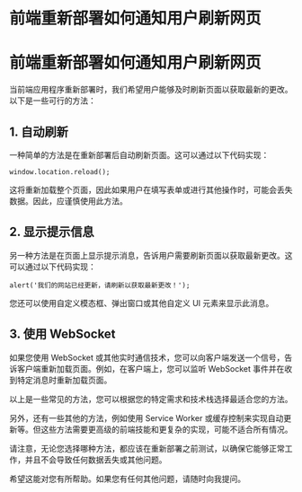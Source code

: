 # 前端重新部署如何通知用户刷新网页

# 前端重新部署如何通知用户刷新网页

当前端应用程序重新部署时，我们希望用户能够及时刷新页面以获取最新的更改。以下是一些可行的方法：

## 1. 自动刷新

一种简单的方法是在重新部署后自动刷新页面。这可以通过以下代码实现：

```
window.location.reload();

```

这将重新加载整个页面，因此如果用户在填写表单或进行其他操作时，可能会丢失数据。因此，应谨慎使用此方法。

## 2. 显示提示信息

另一种方法是在页面上显示提示消息，告诉用户需要刷新页面以获取最新更改。这可以通过以下代码实现：

```
alert('我们的网站已经更新，请刷新以获取最新更改！');

```

您还可以使用自定义模态框、弹出窗口或其他自定义 UI 元素来显示此消息。

## 3. 使用 WebSocket

如果您使用 WebSocket 或其他实时通信技术，您可以向客户端发送一个信号，告诉客户端重新加载页面。例如，在客户端上，您可以监听 WebSocket 事件并在收到特定消息时重新加载页面。

以上是一些常见的方法，您可以根据您的特定需求和技术栈选择最适合您的方法。

另外，还有一些其他的方法，例如使用 Service Worker 或缓存控制来实现自动更新等。但这些方法需要更高级的前端技能和更复杂的实现，可能不适合所有情况。

请注意，无论您选择哪种方法，都应该在重新部署之前测试，以确保它能够正常工作，并且不会导致任何数据丢失或其他问题。

希望这能对您有所帮助。如果您有任何其他问题，请随时向我提问。